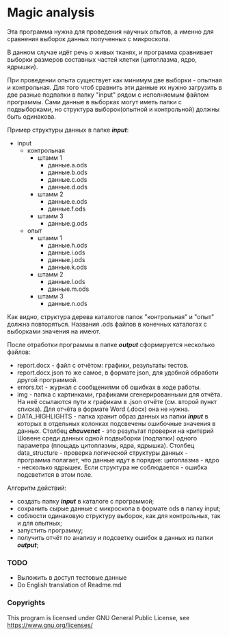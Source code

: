 # Magic analysis

Эта программа нужна для проведения научных опытов, а именно для сравнения выборок данных полученных с микроскопа. 

В данном случае идёт речь о живых тканях, и программа сравнивает выборки размеров составных частей клетки (цитоплазма, ядро, ядрышки).

При проведении опыта существует как минимум две выборки - опытная и контрольная. Для того чтоб сравнить эти данные их нужно загрузить в две разные подпапки в папку "input" рядом с исполняемым файлом программы.
Сами данные в выборках могут иметь папки с подвыборками, но структура выборок(опытной и контрольной) должны быть одинакова. 

Пример структуры данных в папке ***input***: 
- input
    - контрольная
        - штамм 1
            - данные.a.ods
            - данные.b.ods
            - данные.c.ods
            - данные.d.ods
        - штамм 2
            - данные.e.ods
            - данные.f.ods
        - штамм 3
            - данные.g.ods
    - опыт
        - штамм 1
            - данные.h.ods
            - данные.i.ods
            - данные.j.ods
            - данные.k.ods
        - штамм 2
            - данные.l.ods
            - данные.m.ods
        - штамм 3
            - данные.n.ods
            
Как видно, структура дерева каталогов папок "контрольная" и "опыт" должна повторяться. Названия .ods файлов в конечных каталогах с выборками значения на имеют.


После отработки программы в папке ***output*** сформируется несколько файлов:
- report.docx  - файл с отчётом: графики, результаты тестов.
- report.docx.json то же самое, в формате json, для удобной обработи другой программой.
- errors.txt - журнал с сообщениями об ошибках в ходе работы.
- img - папка с картинками, графиками сгенерированными для отчёта. На неё ссылаются пути к графикам в .json отчёте (см. второй пункт списка). Для отчёта в формате Word (.docx) она не нужна.
- DATA_HIGHLIGHTS - папка хранит образ данных из папки ***input*** в которых в отдельных колонках подсвечены ошибочные значения в данных. Столбец ***chauvenet*** - это результат проверки на критерий Шовене среди данных одной подвыборки (подпапки) одного параметра (площадь цитоплазмы, ядра, ядрышка). Столбец data_structure - проверка логической структуры данных - программа полагает, что данные идут в порядке: цитоплазма - ядро - несколько ядрышек. Если структура не соблюдается - ошибка подсветится в этом поле. 


Алгоритм действий:
- создать папку ***input*** в каталоге с программой;
- сохранить сырые данные с микроскопа в формате ods в папку input;
- соблюсти одинаковую структуру выборок, как для контрольных, так и для опытных;
- запустить программу;
- получить отчёт по анализу и подсветку ошибок в данных из папки ***output***;

### TODO
- Выложить в доступ тестовые данные
- Do English translation of Readme.md

### Copyrights
This program is licensed under GNU General Public License,
see <https://www.gnu.org/licenses/>
